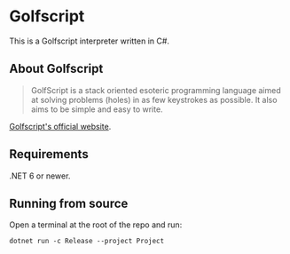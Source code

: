 # Golfscript
This is a Golfscript interpreter written in C#.

## About Golfscript

> GolfScript is a stack oriented esoteric programming language aimed at solving problems (holes) in as few keystrokes as possible.
> It also aims to be simple and easy to write.

[Golfscript's official website](http://www.golfscript.com/golfscript/).

## Requirements
.NET 6 or newer.

## Running from source

Open a terminal at the root of the repo and run:

    dotnet run -c Release --project Project
